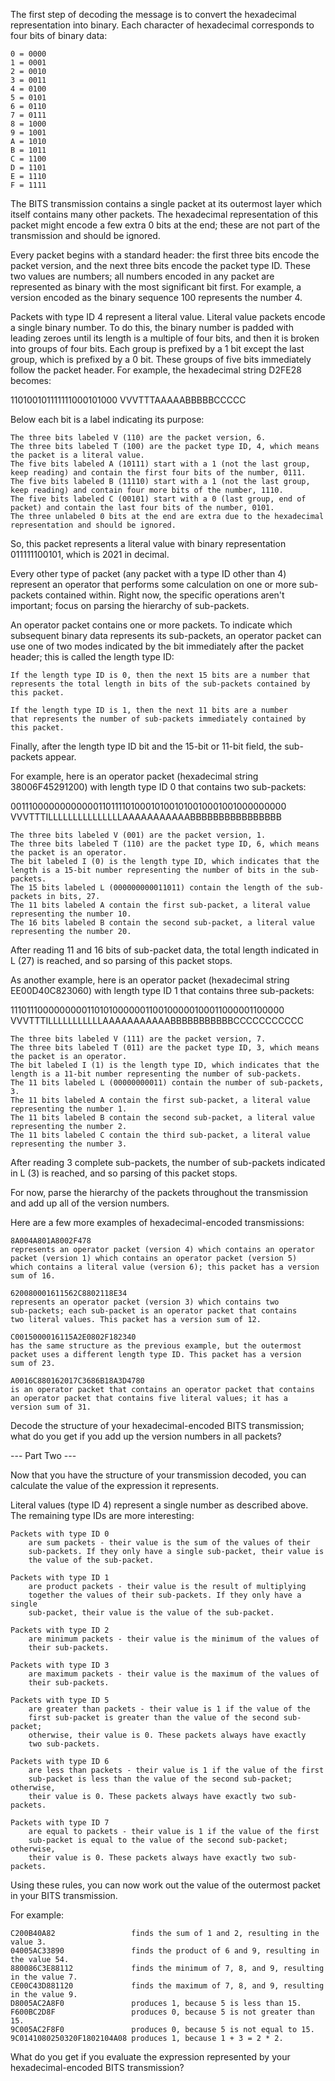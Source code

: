 The first step of decoding the message is to convert the hexadecimal
representation into binary. Each character of hexadecimal corresponds
to four bits of binary data:

    0 = 0000
    1 = 0001
    2 = 0010
    3 = 0011
    4 = 0100
    5 = 0101
    6 = 0110
    7 = 0111
    8 = 1000
    9 = 1001
    A = 1010
    B = 1011
    C = 1100
    D = 1101
    E = 1110
    F = 1111

The BITS transmission contains a single packet at its outermost layer
which itself contains many other packets. The hexadecimal representation
of this packet might encode a few extra 0 bits at the end; these are
not part of the transmission and should be ignored.

Every packet begins with a standard header: the first three bits encode
the packet version, and the next three bits encode the packet type
ID. These two values are numbers; all numbers encoded in any packet are
represented as binary with the most significant bit first. For example,
a version encoded as the binary sequence 100 represents the number 4.

Packets with type ID 4 represent a literal value. Literal value packets
encode a single binary number. To do this, the binary number is padded
with leading zeroes until its length is a multiple of four bits, and
then it is broken into groups of four bits. Each group is prefixed
by a 1 bit except the last group, which is prefixed by a 0 bit. These
groups of five bits immediately follow the packet header. For example,
the hexadecimal string D2FE28 becomes:

110100101111111000101000
VVVTTTAAAAABBBBBCCCCC

Below each bit is a label indicating its purpose:

    The three bits labeled V (110) are the packet version, 6.
    The three bits labeled T (100) are the packet type ID, 4, which means the packet is a literal value.
    The five bits labeled A (10111) start with a 1 (not the last group, keep reading) and contain the first four bits of the number, 0111.
    The five bits labeled B (11110) start with a 1 (not the last group, keep reading) and contain four more bits of the number, 1110.
    The five bits labeled C (00101) start with a 0 (last group, end of packet) and contain the last four bits of the number, 0101.
    The three unlabeled 0 bits at the end are extra due to the hexadecimal representation and should be ignored.

So, this packet represents a literal value with binary representation
011111100101, which is 2021 in decimal.

Every other type of packet (any packet with a type ID other than 4)
represent an operator that performs some calculation on one or more
sub-packets contained within. Right now, the specific operations aren't
important; focus on parsing the hierarchy of sub-packets.

An operator packet contains one or more packets. To indicate which
subsequent binary data represents its sub-packets, an operator packet
can use one of two modes indicated by the bit immediately after the
packet header; this is called the length type ID:

    If the length type ID is 0, then the next 15 bits are a number that
    represents the total length in bits of the sub-packets contained by
    this packet.

    If the length type ID is 1, then the next 11 bits are a number
    that represents the number of sub-packets immediately contained by
    this packet.

Finally, after the length type ID bit and the 15-bit or 11-bit field, the sub-packets appear.

For example, here is an operator packet (hexadecimal string
38006F45291200) with length type ID 0 that contains two sub-packets:

00111000000000000110111101000101001010010001001000000000
VVVTTTILLLLLLLLLLLLLLLAAAAAAAAAAABBBBBBBBBBBBBBBB

    The three bits labeled V (001) are the packet version, 1.
    The three bits labeled T (110) are the packet type ID, 6, which means the packet is an operator.
    The bit labeled I (0) is the length type ID, which indicates that the length is a 15-bit number representing the number of bits in the sub-packets.
    The 15 bits labeled L (000000000011011) contain the length of the sub-packets in bits, 27.
    The 11 bits labeled A contain the first sub-packet, a literal value representing the number 10.
    The 16 bits labeled B contain the second sub-packet, a literal value representing the number 20.

After reading 11 and 16 bits of sub-packet data, the total length
indicated in L (27) is reached, and so parsing of this packet stops.

As another example, here is an operator packet (hexadecimal string
EE00D40C823060) with length type ID 1 that contains three sub-packets:

11101110000000001101010000001100100000100011000001100000
VVVTTTILLLLLLLLLLLAAAAAAAAAAABBBBBBBBBBBCCCCCCCCCCC

    The three bits labeled V (111) are the packet version, 7.
    The three bits labeled T (011) are the packet type ID, 3, which means the packet is an operator.
    The bit labeled I (1) is the length type ID, which indicates that the length is a 11-bit number representing the number of sub-packets.
    The 11 bits labeled L (00000000011) contain the number of sub-packets, 3.
    The 11 bits labeled A contain the first sub-packet, a literal value representing the number 1.
    The 11 bits labeled B contain the second sub-packet, a literal value representing the number 2.
    The 11 bits labeled C contain the third sub-packet, a literal value representing the number 3.

After reading 3 complete sub-packets, the number of sub-packets indicated
in L (3) is reached, and so parsing of this packet stops.

For now, parse the hierarchy of the packets throughout the transmission
and add up all of the version numbers.

Here are a few more examples of hexadecimal-encoded transmissions:

    8A004A801A8002F478 
    represents an operator packet (version 4) which contains an operator
    packet (version 1) which contains an operator packet (version 5)
    which contains a literal value (version 6); this packet has a version
    sum of 16.

    620080001611562C8802118E34 
    represents an operator packet (version 3) which contains two
    sub-packets; each sub-packet is an operator packet that contains
    two literal values. This packet has a version sum of 12.

    C0015000016115A2E0802F182340 
    has the same structure as the previous example, but the outermost
    packet uses a different length type ID. This packet has a version
    sum of 23.

    A0016C880162017C3686B18A3D4780 
    is an operator packet that contains an operator packet that contains
    an operator packet that contains five literal values; it has a
    version sum of 31.

Decode the structure of your hexadecimal-encoded BITS transmission;
what do you get if you add up the version numbers in all packets?

--- Part Two ---

Now that you have the structure of your transmission decoded, you can
calculate the value of the expression it represents.

Literal values (type ID 4) represent a single number as described
above. The remaining type IDs are more interesting:

    Packets with type ID 0 
        are sum packets - their value is the sum of the values of their
        sub-packets. If they only have a single sub-packet, their value is
        the value of the sub-packet.

    Packets with type ID 1 
        are product packets - their value is the result of multiplying
        together the values of their sub-packets. If they only have a single
        sub-packet, their value is the value of the sub-packet.

    Packets with type ID 2 
        are minimum packets - their value is the minimum of the values of
        their sub-packets.

    Packets with type ID 3 
        are maximum packets - their value is the maximum of the values of
        their sub-packets.

    Packets with type ID 5 
        are greater than packets - their value is 1 if the value of the
        first sub-packet is greater than the value of the second sub-packet;
        otherwise, their value is 0. These packets always have exactly
        two sub-packets.

    Packets with type ID 6 
        are less than packets - their value is 1 if the value of the first
        sub-packet is less than the value of the second sub-packet; otherwise,
        their value is 0. These packets always have exactly two sub-packets.

    Packets with type ID 7 
        are equal to packets - their value is 1 if the value of the first
        sub-packet is equal to the value of the second sub-packet; otherwise,
        their value is 0. These packets always have exactly two sub-packets.

Using these rules, you can now work out the value of the outermost packet in your BITS transmission.

For example:

    C200B40A82                 finds the sum of 1 and 2, resulting in the value 3.
    04005AC33890               finds the product of 6 and 9, resulting in the value 54.
    880086C3E88112             finds the minimum of 7, 8, and 9, resulting in the value 7.
    CE00C43D881120             finds the maximum of 7, 8, and 9, resulting in the value 9.
    D8005AC2A8F0               produces 1, because 5 is less than 15.
    F600BC2D8F                 produces 0, because 5 is not greater than 15.
    9C005AC2F8F0               produces 0, because 5 is not equal to 15.
    9C0141080250320F1802104A08 produces 1, because 1 + 3 = 2 * 2.

What do you get if you evaluate the expression represented by your
hexadecimal-encoded BITS transmission?
